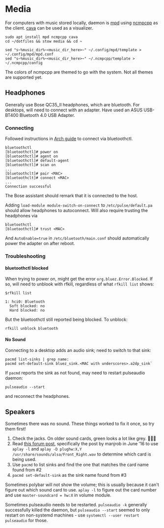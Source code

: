 # Media
For computers with music stored locally, daemon is
[mpd](https://wiki.archlinux.org/index.php/Music_Player_Daemon) using
[ncmpcpp](https://wiki.archlinux.org/index.php/ncmpcpp) as the client.
[cava](https://github.com/karlstav/cava) can be used as a visualizer.
```
sudo apt install mpd ncmpcpp cava
cd ~/dotfiles && stow media && cd ~

sed "s~%music_dir%~<music_dir_here>~" ~/.config/mpd/template > ~/.config/mpd/mpd.conf
sed "s~%music_dir%~<music_dir_here>~" ~/.ncmpcpp/template > ~/.ncmpcpp/config
```
The colors of ncmpcpp are themed to go with the system. Not all themes are
supported yet.

## Headphones
Generally use Bose QC35_II headphones, which are bluetooth. For desktops, will
need to connect with an adapter. Have used an ASUS USB-BT400 Bluetooth 4.0 USB
Adapter.

### Connecting
Followed instructions in [Arch
guide](https://wiki.archlinux.org/index.php/Bluetooth_headset#Configuration_via_CLI)
to connect via bluetoothctl.
```
bluetoothctl
[bluetoothctl]# power on
[bluetoothctl]# agent on
[bluetoothctl]# default-agent
[bluetoothctl]# scan on
...
[bluetoothclt]# pair <MAC>
[bluetoothclt]# connect <MAC>
...
Connection successful
```
The Bose assistant should remark that it is connected to the host.

Adding `load-module module-switch-on-connect` to `/etc/pulse/default.pa` should
allow headphones to autoconnect. Will also require trusting the headphones via
```
bluetoothctl
[bluetoothctl]# trust <MAC>
```
And `AutoEnable=true` in `/etc/bluetooth/main.conf` should automatically power
the adapter on after reboot.

### Troubleshooting
#### bluetoothctl blocked
When trying to power on, might get the error `org.bluez.Error.Blocked`. If so,
will need to unblook with rfkill, regardless of what `rfkill list` shows:
```
$rfkill list

1: hci0: Bluetooth
  Soft blocked: no
  Hard blocked: no
```
But the bluetoothctl still reported being blocked. To unblock:
```
rfkill unblock bluetooth
```

#### No Sound
Connecting to a desktop adds an audio sink; need to switch to that sink:
```
pacmd list-sinks | grep name:
pacmd set-default-sink bluez_sink.<MAC with underscores>.a2dp_sink`
```

If `pacmd` reports the sink as not found, may need to restart pulseaudio daemon:
```
pulseaudio --start
```
and reconnect the headphones.

## Speakers
Sometimes there was no sound. These things worked to fix it once, so try them
first!

1. Check the jacks. On older sound cards, green looks a lot like grey. 🤦🏻‍♀️
2. Read [this forum post](https://forum.manjaro.org/t/no-sound-in-chrome-or-ff/3824/14),
   specifically the post by manjrob in June '16 to use `aplay -l` and `aplay -D
   plughw:X,Y /usr/share/sounds/alsa/Front_Right.wav` to determine which card is
   being used.
3. Use `pacmd` to list sinks and find the one that matches the card name found
   from #2
4. `pacmd set-default-sink` as the sink name found from #3

Sometimes polybar will not show the volume; this is usually because it can't
figure out which sound card to use. `aplay -l` to figure out the card number and
use `master-soundcard = hw:X` in volume module.

Sometimes pulseaudio needs to be restarted. `pulseaudio -k` generally
successfully killed the daemon, but `pulseaudio --start` seemed to only restart
on non-systemd machines - use `systemctl --user restart pulseaudio` for those.
